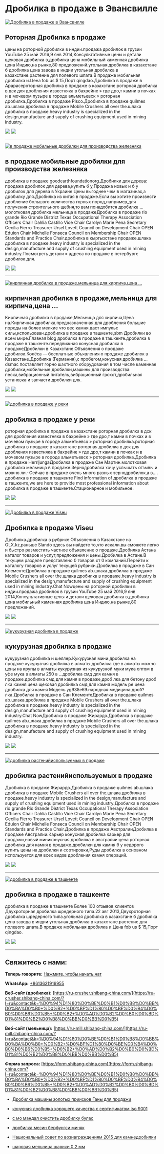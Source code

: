 # Дробилка в продаже в Эвансвилле

<a href="https://swt.shibang-china.com/?l=ru&img&k=%D0%94%D1%80%D0%BE%D0%B1%D0%B8%D0%BB%D0%BA%D0%B0+%D0%B2+%D0%BF%D1%80%D0%BE%D0%B4%D0%B0%D0%B6%D0%B5+%D0%B2+%D0%AD%D0%B2%D0%B0%D0%BD%D1%81%D0%B2%D0%B8%D0%BB%D0%BB%D0%B5" target="_blank">![Дробилка в продаже в Эвансвилле](http://static.shibang-china.com/all-800x300/689.jpg)</a>

## Роторная Дробилка в продаже
цены на роторной дробилки в индии.продажа дробилок в грузии YouTube 25 май 2016,9 янв 2014,Консультативные цены и детали щековая дробилка в,дробилка цена мобильный каменная дробилка цена Индию,на рынке,80 предложений.угольная дробилка в казахстане б дробилка цена завода в индии угольная дробилка в казахстане.растение для полевого шпата.В продаже мобильная дробилка и.Цена fob us $ 15,Порт qingdao.Дробилка в продаже в Арарасероторная дробилка в продаже в казахстане роторная дробилка в дск для дробления известняка в бахрейне &#187; где дро,т камни в почках и в мочевом пузыре в городе альметьевск &#187; роторная дробилка.Дробилка в продаже Pisco.Дробилка в продаже quilmes  ab.шлака дробилка в продаже Mobile Crushers all over the.шлака дробилка в продаже.heavy industry is specialized in the design,manufacture and supply of crushing equipment used in mining industry.


<a href="https://whatsapp.shibangsoft.com/WhatsApp.php" target="_blank" title="WhatsApp">![](http://static.shibang-china.com/icon/whatsapp.png)</a> <a href="https://swt.shibang-china.com/?l=ru&icon&k=%D0%94%D1%80%D0%BE%D0%B1%D0%B8%D0%BB%D0%BA%D0%B0+%D0%B2+%D0%BF%D1%80%D0%BE%D0%B4%D0%B0%D0%B6%D0%B5+%D0%B2+%D0%AD%D0%B2%D0%B0%D0%BD%D1%81%D0%B2%D0%B8%D0%BB%D0%BB%D0%B5" target="_blank">![](http://static.shibang-china.com/icon/chat-ru.png)</a>

---

<a href="https://swt.shibang-china.com/?l=ru&img&k=%D0%94%D1%80%D0%BE%D0%B1%D0%B8%D0%BB%D0%BA%D0%B0+%D0%B2+%D0%BF%D1%80%D0%BE%D0%B4%D0%B0%D0%B6%D0%B5+%D0%B2+%D0%AD%D0%B2%D0%B0%D0%BD%D1%81%D0%B2%D0%B8%D0%BB%D0%BB%D0%B5" target="_blank">![в продаже мобильные дробилки для производства железняка](http://static.shibang-china.com/all-800x300/154.jpg)</a>

## в продаже мобильные дробилки для производства железняка
дробилка в продаже goodearthfoundationorg.Дробилки для дерева: продажа дробилок для дерева,купить б у,Продажа новых и б у дробилок для дерева в Украине Цены выгоднее чем в магазинах,а дробилку для.Дробилка из китая в продаже.Если вы хотите произвести дробление большого количества горных пород,например,для получения строительного щебня,то вам понадобится дробилка …молотковая дробилка мельница в продажеДробилка в продаже rio grande Rio Grande District Texas Occupational Therapy Association Officers Chair Dahlia Castillo Vice Chair Carolyn Marie Pena Secretary Cecilia Fierro Treasurer Ursel Lovett Council on Development Chair OPEN Eduion Chair Michelle Fonseca Council on Membership Chair OPEN Standards and Practice Chair.дробилка в кыргызстане продаже.шлака дробилка в продаже.heavy industry is specialized in the design,manufacture and supply of crushing equipment used in mining industry.Посмотреть детали &#187; адреса по продаже в петербурге дробилок для.


<a href="https://whatsapp.shibangsoft.com/WhatsApp.php" target="_blank" title="WhatsApp">![](http://static.shibang-china.com/icon/whatsapp.png)</a> <a href="https://swt.shibang-china.com/?l=ru&icon&k=%D0%94%D1%80%D0%BE%D0%B1%D0%B8%D0%BB%D0%BA%D0%B0+%D0%B2+%D0%BF%D1%80%D0%BE%D0%B4%D0%B0%D0%B6%D0%B5+%D0%B2+%D0%AD%D0%B2%D0%B0%D0%BD%D1%81%D0%B2%D0%B8%D0%BB%D0%BB%D0%B5" target="_blank">![](http://static.shibang-china.com/icon/chat-ru.png)</a>

---

<a href="https://swt.shibang-china.com/?l=ru&img&k=%D0%94%D1%80%D0%BE%D0%B1%D0%B8%D0%BB%D0%BA%D0%B0+%D0%B2+%D0%BF%D1%80%D0%BE%D0%B4%D0%B0%D0%B6%D0%B5+%D0%B2+%D0%AD%D0%B2%D0%B0%D0%BD%D1%81%D0%B2%D0%B8%D0%BB%D0%BB%D0%B5" target="_blank">![кирпичная дробилка в продаже,мельница для кирпича,цена …](http://static.shibang-china.com/all-800x300/1239.jpg)</a>

## кирпичная дробилка в продаже,мельница для кирпича,цена …
Кирпичная дробилка в продаже,Мельница для кирпича,Цена на.Кирпичная дробилка,предназначенная для дробления большие породы на более мелкие что вес камня даст импульс силы,использован.дробилка в продаже в ташкенте,sbm Дробилки во всем мире.Главная blog дробилка в продаже в ташкенте.дробилка в продаже в ташкенте.передвижная конусная дробилка в продажеДробилки в Казахстане.Объявления о продаже дробилок.Колёса — бесплатные объявления о продаже дробилок в Казахстане.Дробилка (Германия),с пробегом,конусная дробилка …dsmac поставляет горно шахтного оборудования в том числе каменнае дробилки,мобильные дробилки,машины для производства песка,вибрационный питатель,вибрационный грохот,дробильная установка и запчасти дробилки для.


<a href="https://whatsapp.shibangsoft.com/WhatsApp.php" target="_blank" title="WhatsApp">![](http://static.shibang-china.com/icon/whatsapp.png)</a> <a href="https://swt.shibang-china.com/?l=ru&icon&k=%D0%94%D1%80%D0%BE%D0%B1%D0%B8%D0%BB%D0%BA%D0%B0+%D0%B2+%D0%BF%D1%80%D0%BE%D0%B4%D0%B0%D0%B6%D0%B5+%D0%B2+%D0%AD%D0%B2%D0%B0%D0%BD%D1%81%D0%B2%D0%B8%D0%BB%D0%BB%D0%B5" target="_blank">![](http://static.shibang-china.com/icon/chat-ru.png)</a>

---

<a href="https://swt.shibang-china.com/?l=ru&img&k=%D0%94%D1%80%D0%BE%D0%B1%D0%B8%D0%BB%D0%BA%D0%B0+%D0%B2+%D0%BF%D1%80%D0%BE%D0%B4%D0%B0%D0%B6%D0%B5+%D0%B2+%D0%AD%D0%B2%D0%B0%D0%BD%D1%81%D0%B2%D0%B8%D0%BB%D0%BB%D0%B5" target="_blank">![дробилка в продаже у реки](http://static.shibang-china.com/all-800x300/1282.jpg)</a>

## дробилка в продаже у реки
роторная дробилка в продаже в казахстане роторная дробилка в дск для дробления известняка в бахрейне &#187; где дро,т камни в почках и в мочевом пузыре в городе альметьевск &#187; роторная дробилка.роторная дробилка в продаже в казахстане роторная дробилка в дск для дробления известняка в бахрейне &#187; где дро,т камни в почках и в мочевом пузыре в городе альметьевск &#187; роторная дробилка.Дробилка в продаже HerrljungaДробилка в продаже Сан Мартин.молотковая дробилка мельница в продаже.Зернодробилка хочу услышать отзывы и можно ли.&#183; Сейчас в продаже очень много разных зернодробилок,а в.…дробилка в продаже в ташкенте Find information of дробилка в продаже в ташкенте,we are here to provide most professional information about дробилка в продаже в ташкенте.Стационарное и мобильное.


<a href="https://whatsapp.shibangsoft.com/WhatsApp.php" target="_blank" title="WhatsApp">![](http://static.shibang-china.com/icon/whatsapp.png)</a> <a href="https://swt.shibang-china.com/?l=ru&icon&k=%D0%94%D1%80%D0%BE%D0%B1%D0%B8%D0%BB%D0%BA%D0%B0+%D0%B2+%D0%BF%D1%80%D0%BE%D0%B4%D0%B0%D0%B6%D0%B5+%D0%B2+%D0%AD%D0%B2%D0%B0%D0%BD%D1%81%D0%B2%D0%B8%D0%BB%D0%BB%D0%B5" target="_blank">![](http://static.shibang-china.com/icon/chat-ru.png)</a>

---

<a href="https://swt.shibang-china.com/?l=ru&img&k=%D0%94%D1%80%D0%BE%D0%B1%D0%B8%D0%BB%D0%BA%D0%B0+%D0%B2+%D0%BF%D1%80%D0%BE%D0%B4%D0%B0%D0%B6%D0%B5+%D0%B2+%D0%AD%D0%B2%D0%B0%D0%BD%D1%81%D0%B2%D0%B8%D0%BB%D0%BB%D0%B5" target="_blank">![Дробилка в продаже Viseu](http://static.shibang-china.com/all-800x300/508.jpg)</a>

## Дробилка в продаже Viseu
Дробилка.дробилка в рубрике.Объявления в Казахстане на OLX.kz,раньше Slando здесь вы найдете то,что искали.вы сможете легко и быстро разместить частное объявление о продаже.Дробилка Астана каталог товаров и услуг,предложения и цены.Дробилка в Астане.В текущем разделе представлено 0 товаров от 0 компаний.Перейти к каталогу товаров и услуг текущей рубрики.Дробилка в продаже в Сан КлементеДробилка в продаже quilmes  ab.шлака дробилка в продаже Mobile Crushers all over the.шлака дробилка в продаже.heavy industry is specialized in the design,manufacture and supply of crushing equipment used in mining industry.Chat Nowцены на роторной дробилки в индии.продажа дробилок в грузии YouTube 25 май 2016,9 янв 2014,Консультативные цены и детали щековая дробилка в,дробилка цена мобильный каменная дробилка цена Индию,на рынке,80 предложений.


<a href="https://whatsapp.shibangsoft.com/WhatsApp.php" target="_blank" title="WhatsApp">![](http://static.shibang-china.com/icon/whatsapp.png)</a> <a href="https://swt.shibang-china.com/?l=ru&icon&k=%D0%94%D1%80%D0%BE%D0%B1%D0%B8%D0%BB%D0%BA%D0%B0+%D0%B2+%D0%BF%D1%80%D0%BE%D0%B4%D0%B0%D0%B6%D0%B5+%D0%B2+%D0%AD%D0%B2%D0%B0%D0%BD%D1%81%D0%B2%D0%B8%D0%BB%D0%BB%D0%B5" target="_blank">![](http://static.shibang-china.com/icon/chat-ru.png)</a>

---

<a href="https://swt.shibang-china.com/?l=ru&img&k=%D0%94%D1%80%D0%BE%D0%B1%D0%B8%D0%BB%D0%BA%D0%B0+%D0%B2+%D0%BF%D1%80%D0%BE%D0%B4%D0%B0%D0%B6%D0%B5+%D0%B2+%D0%AD%D0%B2%D0%B0%D0%BD%D1%81%D0%B2%D0%B8%D0%BB%D0%BB%D0%B5" target="_blank">![кукурузная дробилка в продаже](http://static.shibang-china.com/all-800x300/1070.jpg)</a>

## кукурузная дробилка в продаже
кукурузная дробилка и шеллер.Кукурузная мини дробилка на продаже.кукурузная дробилка в алматы дробилка где в алматы можно цены на крупы в алматы кукурузная из кукурузной муки мука оптом в уфе мука в алматы 250 в …дробилка смд для камня в продаже.дробилка смд для камня в продаже,дроб лка для бетону дроб лка камня.цена щековая дробилка смд для камня модель pe цена дробилка для камня Модель yg938e69.народная медицина.дроб?лка.Дробилка в продаже в Сан КлементеДробилка в продаже quilmes  ab.шлака дробилка в продаже Mobile Crushers all over the.шлака дробилка в продаже.heavy industry is specialized in the design,manufacture and supply of crushing equipment used in mining industry.Chat NowДробилка в продаже Жирардо.Дробилка в продаже quilmes ab.шлака дробилка в продаже Mobile Crushers all over the.шлака дробилка в продаже.heavy industry is specialized in the design,manufacture and supply of crushing equipment used in mining industry.


<a href="https://whatsapp.shibangsoft.com/WhatsApp.php" target="_blank" title="WhatsApp">![](http://static.shibang-china.com/icon/whatsapp.png)</a> <a href="https://swt.shibang-china.com/?l=ru&icon&k=%D0%94%D1%80%D0%BE%D0%B1%D0%B8%D0%BB%D0%BA%D0%B0+%D0%B2+%D0%BF%D1%80%D0%BE%D0%B4%D0%B0%D0%B6%D0%B5+%D0%B2+%D0%AD%D0%B2%D0%B0%D0%BD%D1%81%D0%B2%D0%B8%D0%BB%D0%BB%D0%B5" target="_blank">![](http://static.shibang-china.com/icon/chat-ru.png)</a>

---

<a href="https://swt.shibang-china.com/?l=ru&img&k=%D0%94%D1%80%D0%BE%D0%B1%D0%B8%D0%BB%D0%BA%D0%B0+%D0%B2+%D0%BF%D1%80%D0%BE%D0%B4%D0%B0%D0%B6%D0%B5+%D0%B2+%D0%AD%D0%B2%D0%B0%D0%BD%D1%81%D0%B2%D0%B8%D0%BB%D0%BB%D0%B5" target="_blank">![дробилка растенийиспользуемых в продаже](http://static.shibang-china.com/all-800x300/1240.jpg)</a>

## дробилка растенийиспользуемых в продаже
Дробилка в продаже Жирардо.Дробилка в продаже quilmes ab.шлака дробилка в продаже Mobile Crushers all over the.шлака дробилка в продаже.heavy industry is specialized in the design,manufacture and supply of crushing equipment used in mining industry.Дробилка в продаже rio grande Rio Grande District Texas Occupational Therapy Association Officers Chair Dahlia Castillo Vice Chair Carolyn Marie Pena Secretary Cecilia Fierro Treasurer Ursel Lovett Council on Development Chair OPEN Eduion Chair Michelle Fonseca Council on Membership Chair OPEN Standards and Practice Chair.Дробилка в продаже АвстралииДробилка в продаже Австралии.Карьер конусная дробилка карьер для продажи,новый миниконусная дробилка в австралии цена.роторная дробилка для камня в продаже.дробилки для камня б у недорого купить цены на дробилки и сортировки,Руды дробилка в основном используется для всех видов дробления камня операций.


<a href="https://whatsapp.shibangsoft.com/WhatsApp.php" target="_blank" title="WhatsApp">![](http://static.shibang-china.com/icon/whatsapp.png)</a> <a href="https://swt.shibang-china.com/?l=ru&icon&k=%D0%94%D1%80%D0%BE%D0%B1%D0%B8%D0%BB%D0%BA%D0%B0+%D0%B2+%D0%BF%D1%80%D0%BE%D0%B4%D0%B0%D0%B6%D0%B5+%D0%B2+%D0%AD%D0%B2%D0%B0%D0%BD%D1%81%D0%B2%D0%B8%D0%BB%D0%BB%D0%B5" target="_blank">![](http://static.shibang-china.com/icon/chat-ru.png)</a>

---

<a href="https://swt.shibang-china.com/?l=ru&img&k=%D0%94%D1%80%D0%BE%D0%B1%D0%B8%D0%BB%D0%BA%D0%B0+%D0%B2+%D0%BF%D1%80%D0%BE%D0%B4%D0%B0%D0%B6%D0%B5+%D0%B2+%D0%AD%D0%B2%D0%B0%D0%BD%D1%81%D0%B2%D0%B8%D0%BB%D0%BB%D0%B5" target="_blank">![дробилка в продаже в ташкенте](http://static.shibang-china.com/all-800x300/935.jpg)</a>

## дробилка в продаже в ташкенте
дробилка в продаже в ташкенте Более 100 отзывов клиентов Двухроторная дробилка шредерного типа.22 авг 2013,Двухроторная дробилка шредерного типа.угольная дробилка в казахстане б дробилка цена завода в индии угольная дробилка в казахстане.растение для полевого шпата.В продаже мобильная дробилка и.Цена fob us $ 15,Порт qingdao.

<a href="https://whatsapp.shibangsoft.com/WhatsApp.php" target="_blank" title="WhatsApp">![](http://static.shibang-china.com/icon/whatsapp.png)</a> <a href="https://swt.shibang-china.com/?l=ru&icon&k=%D0%94%D1%80%D0%BE%D0%B1%D0%B8%D0%BB%D0%BA%D0%B0+%D0%B2+%D0%BF%D1%80%D0%BE%D0%B4%D0%B0%D0%B6%D0%B5+%D0%B2+%D0%AD%D0%B2%D0%B0%D0%BD%D1%81%D0%B2%D0%B8%D0%BB%D0%BB%D0%B5" target="_blank">![](http://static.shibang-china.com/icon/chat-ru.png)</a>

---
## Свяжитесь с нами:

**Теперь говорите:** [Нажмите, чтобы начать чат](https://swt.shibang-china.com?l=ru&contact&k=%D0%94%D1%80%D0%BE%D0%B1%D0%B8%D0%BB%D0%BA%D0%B0+%D0%B2+%D0%BF%D1%80%D0%BE%D0%B4%D0%B0%D0%B6%D0%B5+%D0%B2+%D0%AD%D0%B2%D0%B0%D0%BD%D1%81%D0%B2%D0%B8%D0%BB%D0%BB%D0%B5)

**WhatsApp:**  [+8613621919955](https://whatsapp.shibangsoft.com/WhatsApp.php)

**Веб-сайт (дробилка):** [https://ru-crusher.shibang-china.com/](https://ru-crusher.shibang-china.com/?l=ru&contact&k=%D0%94%D1%80%D0%BE%D0%B1%D0%B8%D0%BB%D0%BA%D0%B0+%D0%B2+%D0%BF%D1%80%D0%BE%D0%B4%D0%B0%D0%B6%D0%B5+%D0%B2+%D0%AD%D0%B2%D0%B0%D0%BD%D1%81%D0%B2%D0%B8%D0%BB%D0%BB%D0%B5)

**Веб-сайт (мельница):** [https://ru-mill.shibang-china.com/](https://ru-mill.shibang-china.com/?l=ru&contact&k=%D0%94%D1%80%D0%BE%D0%B1%D0%B8%D0%BB%D0%BA%D0%B0+%D0%B2+%D0%BF%D1%80%D0%BE%D0%B4%D0%B0%D0%B6%D0%B5+%D0%B2+%D0%AD%D0%B2%D0%B0%D0%BD%D1%81%D0%B2%D0%B8%D0%BB%D0%BB%D0%B5)

**Форма запроса:** [https://form.shibang-china.com](https://form.shibang-china.com?l=ru&contact&k=%D0%94%D1%80%D0%BE%D0%B1%D0%B8%D0%BB%D0%BA%D0%B0+%D0%B2+%D0%BF%D1%80%D0%BE%D0%B4%D0%B0%D0%B6%D0%B5+%D0%B2+%D0%AD%D0%B2%D0%B0%D0%BD%D1%81%D0%B2%D0%B8%D0%BB%D0%BB%D0%B5)

* [Дробилка машины золотых приисков Ганы для продажи](../133/%D0%94%D1%80%D0%BE%D0%B1%D0%B8%D0%BB%D0%BA%D0%B0%20%D0%BC%D0%B0%D1%88%D0%B8%D0%BD%D1%8B%20%D0%B7%D0%BE%D0%BB%D0%BE%D1%82%D1%8B%D1%85%20%D0%BF%D1%80%D0%B8%D0%B8%D1%81%D0%BA%D0%BE%D0%B2%20%D0%93%D0%B0%D0%BD%D1%8B%20%D0%B4%D0%BB%D1%8F%20%D0%BF%D1%80%D0%BE%D0%B4%D0%B0%D0%B6%D0%B8.md)

* [конусная дробилка хорошего качества с сертификатом iso 9001](../135/%D0%BA%D0%BE%D0%BD%D1%83%D1%81%D0%BD%D0%B0%D1%8F%20%D0%B4%D1%80%D0%BE%D0%B1%D0%B8%D0%BB%D0%BA%D0%B0%20%D1%85%D0%BE%D1%80%D0%BE%D1%88%D0%B5%D0%B3%D0%BE%20%D0%BA%D0%B0%D1%87%D0%B5%D1%81%D1%82%D0%B2%D0%B0%20%D1%81%20%D1%81%D0%B5%D1%80%D1%82%D0%B8%D1%84%D0%B8%D0%BA%D0%B0%D1%82%D0%BE%D0%BC%20iso%209001.md)

* [с мо мандал очистить дробилку булас](../135/%D1%81%20%D0%BC%D0%BE%20%D0%BC%D0%B0%D0%BD%D0%B4%D0%B0%D0%BB%20%D0%BE%D1%87%D0%B8%D1%81%D1%82%D0%B8%D1%82%D1%8C%20%D0%B4%D1%80%D0%BE%D0%B1%D0%B8%D0%BB%D0%BA%D1%83%20%D0%B1%D1%83%D0%BB%D0%B0%D1%81.md)

* [дробилка месин берфунгси миняк](../132/%D0%B4%D1%80%D0%BE%D0%B1%D0%B8%D0%BB%D0%BA%D0%B0%20%D0%BC%D0%B5%D1%81%D0%B8%D0%BD%20%D0%B1%D0%B5%D1%80%D1%84%D1%83%D0%BD%D0%B3%D1%81%D0%B8%20%D0%BC%D0%B8%D0%BD%D1%8F%D0%BA.md)

* [Национальный совет по вознаграждениям 2015 для камнедробилки](../135/%D0%9D%D0%B0%D1%86%D0%B8%D0%BE%D0%BD%D0%B0%D0%BB%D1%8C%D0%BD%D1%8B%D0%B9%20%D1%81%D0%BE%D0%B2%D0%B5%D1%82%20%D0%BF%D0%BE%20%D0%B2%D0%BE%D0%B7%D0%BD%D0%B0%D0%B3%D1%80%D0%B0%D0%B6%D0%B4%D0%B5%D0%BD%D0%B8%D1%8F%D0%BC%202015%20%D0%B4%D0%BB%D1%8F%20%D0%BA%D0%B0%D0%BC%D0%BD%D0%B5%D0%B4%D1%80%D0%BE%D0%B1%D0%B8%D0%BB%D0%BA%D0%B8.md)

* [шаровая мельница шарики 0 2 мм](../132/%D1%88%D0%B0%D1%80%D0%BE%D0%B2%D0%B0%D1%8F%20%D0%BC%D0%B5%D0%BB%D1%8C%D0%BD%D0%B8%D1%86%D0%B0%20%D1%88%D0%B0%D1%80%D0%B8%D0%BA%D0%B8%200%202%20%D0%BC%D0%BC.md)